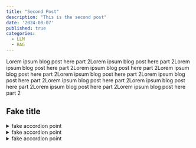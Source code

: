 ```yaml
---
title: "Second Post"
description: "This is the second post"
date: '2024-08-07'
published: true
categories:
  - LLM
  - RAG
---
```


Lorem ipsum blog post here part 2Lorem ipsum blog post here part 2Lorem ipsum blog post here part 2Lorem ipsum blog post here part 2Lorem ipsum blog post here part 2Lorem ipsum blog post here part 2Lorem ipsum blog post here part 2Lorem ipsum blog post here part 2Lorem ipsum blog post here part 2Lorem ipsum blog post here part 2Lorem ipsum blog post here part 2


## Fake title

<details>
  <summary>fake accordion point</summary>
  <p>cool content hidden here</p>
</details>
<details>
  <summary>fake accordion point</summary>
  <p>cool content hidden here</p>
</details>
<details>
  <summary>fake accordion point</summary>
  <p>cool content hidden here</p>
</details>
